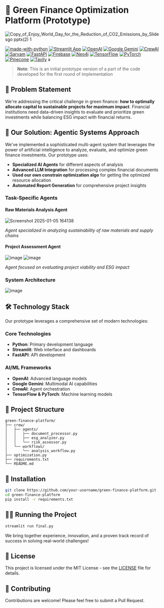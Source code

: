 # 🌱 Green Finance Optimization Platform (Prototype)

![Copy_of_Enjoy_World_Day_for_the_Reduction_of_CO2_Emissions_by_Slidesgo pptx(2) 1](https://github.com/user-attachments/assets/01439845-7c6b-4e95-b56b-aa926fe88ba0)




[![made-with-python](https://img.shields.io/badge/Made%20with-Python-1f425f.svg)](https://www.python.org/)
[![Streamlit App](https://static.streamlit.io/badges/streamlit_badge_black_white.svg)](https://streamlit.io)
[![OpenAI](https://img.shields.io/badge/OpenAI-412991.svg?logo=OpenAI&logoColor=white)](https://openai.com)
[![Google Gemini](https://img.shields.io/badge/Gemini-4285F4?logo=google&logoColor=white)](https://gemini.google.com)
[![CrewAI](https://img.shields.io/badge/CrewAI-FF6B6B.svg?logo=python&logoColor=white)](https://github.com/joaomdmoura/crewAI)
[![Sarvam](https://img.shields.io/badge/Sarvam_API-007ACC.svg?logo=api&logoColor=white)](https://sarvam.ai)
[![FastAPI](https://img.shields.io/badge/FastAPI-009688.svg?logo=fastapi&logoColor=white)](https://fastapi.tiangolo.com)
[![Firebase](https://img.shields.io/badge/Firebase-FFCA28.svg?logo=firebase&logoColor=black)](https://firebase.google.com)
[![Neo4j](https://img.shields.io/badge/Neo4j-008CC1.svg?logo=neo4j&logoColor=white)](https://neo4j.com)
[![TensorFlow](https://img.shields.io/badge/TensorFlow-FF6F00.svg?logo=tensorflow&logoColor=white)](https://tensorflow.org)
[![PyTorch](https://img.shields.io/badge/PyTorch-EE4C2C.svg?logo=pytorch&logoColor=white)](https://pytorch.org)
[![Pinecone](https://img.shields.io/badge/Pinecone-000000.svg?logo=pinecone&logoColor=white)](https://www.pinecone.io)
[![Tavily](https://img.shields.io/badge/Tavily-5B21B6.svg?logo=data:image/png;base64,&logoColor=white)](https://tavily.com)
a
> **Note**: This is an initial prototype version of a part of the code  developed for the first round of implementation 

## 🎯 Problem Statement

We're addressing the critical challenge in green finance: **how to optimally allocate capital to sustainable projects for maximum impact**. Financial institutions need data-driven insights to evaluate and prioritize green investments while balancing ESG impact with financial returns.

## 🤖 Our Solution: Agentic Systems Approach

We've implemented a sophisticated multi-agent system that leverages the power of artificial intelligence to analyze, evaluate, and optimize green finance investments. Our prototype uses:

- **Specialized AI Agents** for different aspects of analysis
- **Advanced LLM Integration** for processing complex financial documents
- **Used our own constrain optimization algo** for getting the optimized resource allocation 
- **Automated Report Generation** for comprehensive project insights

### Task-Specific Agents
#### Raw Materials Analysis Agent
![Screenshot 2025-01-05 164138](https://github.com/user-attachments/assets/d6fb5a49-3166-4110-a7d3-67cc09f074ad)

*Agent specialized in analyzing sustainability of raw materials and supply chains*

#### Project Assessment Agent

![image](https://github.com/user-attachments/assets/1c422e0d-76fb-468b-9688-f6115d48f5b2)
![image](https://github.com/user-attachments/assets/9977601a-fc01-4037-a2eb-4b5b8ea4719b)

*Agent focused on evaluating project viability and ESG impact*

### System Architecture

![image](https://github.com/user-attachments/assets/e776c302-a819-4e8c-87c6-0454d6471e14)

## 🛠️ Technology Stack

Our prototype leverages a comprehensive set of modern technologies:

### Core Technologies
- **Python**: Primary development language
- **Streamlit**: Web interface and dashboards
- **FastAPI**: API development

### AI/ML Frameworks
- **OpenAI**: Advanced language models
- **Google Gemini**: Multimodal AI capabilities
- **CrewAI**: Agent orchestration
- **TensorFlow & PyTorch**: Machine learning models




## 📂 Project Structure

```
green-finance-platform/
├── crew/
│   ├── agents/
│   │   ├── document_processor.py
│   │   ├── esg_analyzer.py
│   │   └── risk_assessor.py
│   └── workflows/
│       └── analysis_workflow.py
├── optimization.py
├── requirements.txt
└── README.md
```

## 🔧 Installation

```bash
git clone https://github.com/your-username/green-finance-platform.git
cd green-finance-platform
pip install -r requirements.txt
```

## 🏃‍♂️ Running the Project

```bash
streamlit run final.py
```

  

We bring together experience, innovation, and a proven track record of success in solving real-world challenges!

## 📄 License

This project is licensed under the MIT License - see the [LICENSE](LICENSE) file for details.

## 🤝 Contributing

Contributions are welcome! Please feel free to submit a Pull Request.
